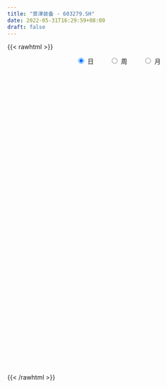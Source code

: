 ```yaml
---
title: "景津装备 - 603279.SH"
date: 2022-05-31T16:29:59+08:00
draft: false
---
```

{{< rawhtml >}}
    <div style="text-align: center">
        <label style="padding: 1rem;"><input style="margin-right: .5rem" type="radio" name="period" value="D" checked onclick="period_change(this)">日</label>
        <label style="padding: 1rem;"><input style="margin-right: .5rem" type="radio" name="period" value="W" onclick="period_change(this)">周</label>
        <label style="padding: 1rem;"><input style="margin-right: .5rem" type="radio" name="period" value="M" onclick="period_change(this)">月</label>
    </div>
    <div id="chart" style="height: 700px;"></div> 
    <script type="text/javascript">
        const D_v = [40888.32,31041.0,28031.65,31909.35,32062.47,33295.14,29744.01,50565.03,36973.37,34357.46,23383.11,22684.56,23560.28,30168.23,20263.8,41167.28,29689.0,23443.76,39389.18,45603.72,48008.27,39181.3,27007.0,32562.0,29214.32,12941.75,19432.94,23100.0,14216.32,16107.0,14896.0,22178.46,21650.33,115815.27,63191.75,37526.84,36113.0,45589.0,121988.17,208864.23,303148.33,143737.73,127161.39,135252.79,84210.85,79370.01,49415.28,86826.08,51170.01,81753.89,40361.87,52613.42,58929.24,34829.22,36546.4,27022.0,156053.42,127927.18,98581.35,42556.97,43664.24,54446.09,60102.07,55140.28,62195.02,79199.13,81645.45,78030.5,33862.95,44734.23,34046.35,35684.55,40445.09,39482.49,30790.48,49961.98,34188.07,37856.55,24021.94,27654.17,26986.44,25685.06,36185.01,33632.01,27859.42,50885.86,37797.39,43572.92,30775.66,32275.82,27194.01,28167.0,31186.78,20360.05,19893.97,26553.48,32105.05,31808.0,47171.0,27403.01,37985.5,38695.58,62662.56,45618.38,41143.2,70653.07,45859.39,53461.98,51368.34,44862.16,42291.0,36794.48,29877.1,20513.42,19643.16,33934.0,21654.39,19803.54,30761.62,17639.63,20651.26,13431.7,22680.76,34750.73,22204.67,11729.12,21108.29,24286.06,17645.25,21917.6,28332.19,21657.85,31831.48,38516.39,52431.8,35120.96,20826.64,30882.38,21816.71,16282.58,58234.16,31535.56,78535.69,67376.06,26894.74,26615.77,31072.71,19923.99,26182.25,28581.63,16831.38,28556.43,18650.94,18869.92,28897.75,36935.36,21717.94,22232.27,32684.78,22539.66,16486.14,20792.72,29939.81,27076.51,25006.92,25343.7,26595.51,22326.23,17241.21,18163.01,19479.9,9850.0,19047.58,42474.63,45125.83,39231.9,27044.44,27388.29,25993.12,21878.17,15190.26,20889.5,19129.51,10626.92,9380.34,22913.24,20082.68,18001.93,13335.88,14738.32,9409.0,12483.79,12849.28,18209.94,16806.34,10244.03,35148.81,24429.62,12361.58,13617.64,16961.31,22137.03,26652.69,13641.06,5777.61,5713.69,7191.17,7552.82,9138.88,15380.85,8926.12,15005.9,8067.93,8924.0,5272.08,6589.78,16454.76,21370.11,18315.85,11532.71,25506.52,13405.66,11199.98,7681.0,8910.25,11882.59,6857.59,11354.47,13366.25,6177.21,10594.34,17687.19,13643.4,6495.21,10844.42,8967.08,7317.06,4777.35,5523.0,6216.59,11140.11,7134.74,7976.83,6850.09,10397.87,18260.18,11648.37,13579.17,12356.43,12874.12]
const D_histogram = [0.0,-0.0247038177,-0.0326588222,-0.0419796443,-0.0682477969,-0.1042246689,-0.1447822931,-0.1301633915,-0.1419616447,-0.1823433649,-0.2022873198,-0.1992674371,-0.180939371,-0.1473872724,-0.1347466314,-0.1028363356,-0.0961074539,-0.0960291606,-0.1394396044,-0.0767776218,0.0278031513,0.1097161327,0.1537320033,0.1866531673,0.1989820025,0.1845406141,0.1587620172,0.1115507444,0.0786535971,0.0390427527,-0.0110849238,-0.0281370614,-0.0228618842,0.0931860438,0.1447330444,0.160478178,0.1704611928,0.1950660805,0.2941097981,0.500956508,0.6555351656,0.696918248,0.7337941796,0.8210372747,0.8797979572,0.8141507603,0.723166966,0.510933932,0.3149900943,0.2875049396,0.2094005061,0.1376475252,0.096297554,0.0548919233,-0.0176883369,-0.0529944977,-0.0246757842,0.181854179,0.3139819776,0.3790704222,0.3665932212,0.2931925555,0.0641703969,0.0098432324,0.0716660506,0.1716145769,0.3715155568,0.5506249394,0.602035564,0.4659552751,0.4366872713,0.3191910174,0.1390633197,-0.082682095,-0.2446714882,-0.3442031412,-0.3660383619,-0.3901647112,-0.3886841992,-0.3920435293,-0.4043866736,-0.4195156183,-0.4569775857,-0.5309591621,-0.6304002417,-0.7965850667,-0.9034552342,-0.9214524672,-0.9936595105,-0.9948768702,-0.9262935708,-0.9264873452,-0.8853426605,-0.8158741214,-0.7617055077,-0.7546061867,-0.7277979964,-0.5894658207,-0.4030950768,-0.2663034229,-0.0414300697,0.0476297457,0.0755049949,0.0825428848,0.1359518558,0.1151219415,0.1398493438,0.146205652,0.1735660591,0.2990535813,0.3505119071,0.4235495323,0.4766005874,0.4622030235,0.4479890965,0.4974319932,0.4783871586,0.4150472081,0.3665234737,0.3768578176,0.3097253211,0.2810906959,0.2908479117,0.2705253382,0.2688123413,0.2527135215,0.2974271417,0.3121409455,0.3084832213,0.2685485152,0.1645996319,0.1085648817,0.0093087549,-0.1067503266,-0.0834241167,-0.1205471913,-0.1333492979,-0.1720521136,-0.1581976143,-0.1506956946,0.0506095121,0.1463768833,0.3155073742,0.3825509119,0.3697347017,0.3698725825,0.4219519589,0.4199324947,0.2631764698,0.2333940242,0.1438265907,0.1806987075,0.1553534315,0.1794162579,0.0483437382,-0.1285313935,-0.0967206193,-0.0791464335,-0.1733446046,-0.2359017401,-0.2429010393,-0.3896558032,-0.5184225042,-0.6209629398,-0.5369014018,-0.6032694279,-0.7035483282,-0.7639765787,-0.7287860142,-0.7525479806,-0.6979803121,-0.6747207383,-0.5839739291,-0.5264674912,-0.4431087063,-0.2065071816,-0.1340391598,-0.1066752717,-0.1693998872,-0.1253718472,-0.0413444746,0.0225997786,0.0724672786,0.1196669111,0.1184131601,0.2767622412,0.3181699839,0.3446502825,0.3302445541,0.3259526258,0.2668551289,0.1733436283,0.12148129,-0.0256405992,-0.1245047845,-0.1614903382,0.0238575139,0.0586294764,0.0123831956,-0.1333017989,-0.029600103,0.0961319085,0.2614089196,0.416685007,0.4895946238,0.5123223709,0.4310385519,0.2718864903,0.0729278059,-0.1145521307,-0.1513693975,-0.1661458649,-0.1991394846,-0.2113735012,-0.2343615994,-0.2151258447,-0.328210858,-0.4856469711,-0.6468434828,-0.782603519,-0.8245969111,-0.6850375462,-0.5657125283,-0.4551013754,-0.3910891241,-0.31662876,-0.4174908543,-0.3814101727,-0.2981709318,-0.2522370534,0.0141795217,0.287367563,0.4413338624,0.5580841212,0.6192269699,0.6511104446,0.6672429036,0.6902817584,0.665090604,0.627343446,0.6639619637,0.6627101062,0.6350006521,0.5517845945,0.3775323403,0.3804090103,0.3899042141,0.2470844387,0.2065350933,0.1551606039]
const D_fast = [0.0,-0.0308797721,-0.0469994821,-0.0668152153,-0.1101453172,-0.1721783564,-0.2489315539,-0.2668535001,-0.3141421645,-0.4001097259,-0.4706255108,-0.5174224874,-0.5443292641,-0.5476239835,-0.5686700004,-0.5624687885,-0.5797667702,-0.6036957671,-0.681966112,-0.6384985348,-0.5269669739,-0.4176249593,-0.3351760879,-0.2555916321,-0.1935172962,-0.1618235312,-0.1479116237,-0.1672352105,-0.1804689584,-0.2103191147,-0.2632180221,-0.2873044251,-0.2877447189,-0.1484002799,-0.0606700183,-0.0048053402,0.0477929728,0.1211643807,0.2937355478,0.6258213847,0.9442838337,1.159896478,1.3802209546,1.6727233684,1.9514335402,2.0893240334,2.1791319806,2.0946324295,1.9774361154,2.0218271956,1.9960728886,1.958731789,1.9414562063,1.9137735565,1.836771212,1.7882164268,1.8103661943,2.0623597022,2.2729829952,2.4328390454,2.5120101497,2.5119076229,2.2989280635,2.2470617071,2.326801038,2.4696532085,2.7624330776,3.079198695,3.2811182107,3.2615267405,3.3414305545,3.303732055,3.1583701872,2.9159542487,2.6927969835,2.5072145452,2.3938697341,2.272202207,2.1765116691,2.0751414567,1.961701644,1.8416937948,1.6899874309,1.483266064,1.226224924,0.8608938322,0.5281598563,0.2797995064,-0.0408224145,-0.2907589917,-0.4537490851,-0.6855646957,-0.8657556762,-1.0002556674,-1.1365134307,-1.3180656563,-1.4732069652,-1.4822412446,-1.3966442698,-1.3264284717,-1.1119126359,-1.0109453841,-0.9641938861,-0.9365202751,-0.8491233402,-0.8411727691,-0.7814830308,-0.7385753096,-0.6678233878,-0.4675724702,-0.3284861676,-0.1495611594,0.0226400425,0.1237932345,0.2215765816,0.3953774766,0.4959294317,0.5363512832,0.5794584173,0.6840072156,0.6943060494,0.7359440981,0.8184132918,0.8657220528,0.9312121413,0.9782917019,1.0973621075,1.1901111477,1.2635742288,1.2907766515,1.2279776762,1.1990841464,1.1021552084,0.9594085451,0.9618787259,0.8946188535,0.8484794223,0.7667635783,0.741068674,0.7108966701,0.9248542548,1.0572158468,1.3052231812,1.4679044469,1.5475219121,1.6401279385,1.7976953047,1.9006589641,1.8096970567,1.8382631172,1.7846523313,1.866699125,1.8801922069,1.9491090977,1.8301225125,1.6211145326,1.6287451518,1.6265327293,1.4889984071,1.3674658366,1.2997412775,1.0555725628,0.7972002358,0.5394190652,0.4892552527,0.2720698697,-0.0040961126,-0.2555185078,-0.4025244469,-0.6144234084,-0.734350818,-0.8797714287,-0.9350181017,-1.0091285367,-1.0365469284,-0.851572199,-0.8126139672,-0.8119188971,-0.9169934843,-0.9043084061,-0.8306171522,-0.7610229544,-0.6930386346,-0.6159222744,-0.5875727354,-0.3600330939,-0.2390828552,-0.1264399861,-0.058284576,0.0189116522,0.0265279375,-0.023647656,-0.0451396718,-0.1986717108,-0.3286620922,-0.4060202304,-0.2147079999,-0.1652786683,-0.2084291502,-0.3874395944,-0.2911379242,-0.1413729357,0.0892563054,0.3487036446,0.5440119172,0.6948202571,0.7212960761,0.6301156371,0.4493889041,0.2332709349,0.1586113187,0.1022983851,0.0195198942,-0.0455574977,-0.1271359957,-0.1616817022,-0.35681943,-0.6356672859,-0.9585746683,-1.2899855843,-1.5381282041,-1.5698282258,-1.59193134,-1.5950955309,-1.6288555606,-1.6335523865,-1.8387871944,-1.898059056,-1.889362548,-1.906487933,-1.6365264775,-1.2914965454,-1.0271967804,-0.7709254913,-0.5549759002,-0.3603148143,-0.1773716294,0.0182376651,0.1593191617,0.2784078652,0.4810168737,0.6454425428,0.7764832517,0.8312133427,0.7513441737,0.8493230962,0.9562943535,0.8752456878,0.8863301157,0.8737457773]
const D_slow = [0.0,-0.0061759544,-0.01434066,-0.024835571,-0.0418975203,-0.0679536875,-0.1041492608,-0.1366901086,-0.1721805198,-0.217766361,-0.268338191,-0.3181550503,-0.363389893,-0.4002367111,-0.433923369,-0.4596324529,-0.4836593164,-0.5076666065,-0.5425265076,-0.561720913,-0.5547701252,-0.527341092,-0.4889080912,-0.4422447994,-0.3924992987,-0.3463641452,-0.3066736409,-0.2787859548,-0.2591225556,-0.2493618674,-0.2521330983,-0.2591673637,-0.2648828347,-0.2415863238,-0.2054030627,-0.1652835182,-0.12266822,-0.0739016998,-0.0003742503,0.1248648767,0.2887486681,0.4629782301,0.646426775,0.8516860937,1.071635583,1.2751732731,1.4559650146,1.5836984976,1.6624460211,1.734322256,1.7866723825,1.8210842638,1.8451586523,1.8588816332,1.8544595489,1.8412109245,1.8350419785,1.8805055232,1.9590010176,2.0537686232,2.1454169285,2.2187150674,2.2347576666,2.2372184747,2.2551349874,2.2980386316,2.3909175208,2.5285737556,2.6790826466,2.7955714654,2.9047432832,2.9845410376,3.0193068675,2.9986363437,2.9374684717,2.8514176864,2.7599080959,2.6623669181,2.5651958683,2.467184986,2.3660883176,2.261209413,2.1469650166,2.0142252261,1.8566251657,1.657478899,1.4316150905,1.2012519736,0.952837096,0.7041178785,0.4725444857,0.2409226495,0.0195869843,-0.184381546,-0.3748079229,-0.5634594696,-0.7454089687,-0.8927754239,-0.9935491931,-1.0601250488,-1.0704825662,-1.0585751298,-1.0396988811,-1.0190631599,-0.9850751959,-0.9562947106,-0.9213323746,-0.8847809616,-0.8413894469,-0.7666260515,-0.6789980748,-0.5731106917,-0.4539605448,-0.338409789,-0.2264125148,-0.1020545166,0.0175422731,0.1213040751,0.2129349436,0.307149398,0.3845807282,0.4548534022,0.5275653801,0.5951967147,0.6623998,0.7255781804,0.7999349658,0.8779702022,0.9550910075,1.0222281363,1.0633780443,1.0905192647,1.0928464534,1.0661588718,1.0453028426,1.0151660448,0.9818287203,0.9388156919,0.8992662883,0.8615923647,0.8742447427,0.9108389635,0.9897158071,1.085353535,1.1777872104,1.2702553561,1.3757433458,1.4807264694,1.5465205869,1.604869093,1.6408257406,1.6860004175,1.7248387754,1.7696928398,1.7817787744,1.749645926,1.7254657712,1.7056791628,1.6623430117,1.6033675767,1.5426423168,1.445228366,1.31562274,1.160382005,1.0261566546,0.8753392976,0.6994522156,0.5084580709,0.3262615673,0.1381245722,-0.0363705058,-0.2050506904,-0.3510441727,-0.4826610455,-0.5934382221,-0.6450650175,-0.6785748074,-0.7052436253,-0.7475935971,-0.7789365589,-0.7892726776,-0.7836227329,-0.7655059133,-0.7355891855,-0.7059858955,-0.6367953352,-0.5572528392,-0.4710902686,-0.38852913,-0.3070409736,-0.2403271914,-0.1969912843,-0.1666209618,-0.1730311116,-0.2041573077,-0.2445298923,-0.2385655138,-0.2239081447,-0.2208123458,-0.2541377955,-0.2615378213,-0.2375048441,-0.1721526142,-0.0679813625,0.0544172935,0.1824978862,0.2902575242,0.3582291468,0.3764610982,0.3478230656,0.3099807162,0.26844425,0.2186593788,0.1658160035,0.1072256037,0.0534441425,-0.028608572,-0.1500203148,-0.3117311855,-0.5073820652,-0.713531293,-0.8847906796,-1.0262188116,-1.1399941555,-1.2377664365,-1.3169236265,-1.4212963401,-1.5166488833,-1.5911916162,-1.6542508796,-1.6507059992,-1.5788641084,-1.4685306428,-1.3290096125,-1.17420287,-1.0114252589,-0.844614533,-0.6720440934,-0.5057714424,-0.3489355809,-0.1829450899,-0.0172675634,0.1414825996,0.2794287483,0.3738118333,0.4689140859,0.5663901394,0.6281612491,0.6797950224,0.7185851734]
const D_data = [['2021-05-20', 24.1772, 24.1481, 23.9158, 24.6804],['2021-05-21', 24.0029, 23.761, 23.5384, 24.5837],['2021-05-24', 24.303, 23.8578, 23.5964, 24.303],['2021-05-25', 24.0513, 23.761, 23.4609, 24.2159],['2021-05-26', 23.7513, 23.4029, 23.3061, 23.761],['2021-05-27', 23.3642, 23.0351, 22.6286, 23.3932],['2021-05-28', 22.8415, 22.6576, 22.4544, 23.2964],['2021-05-31', 22.6576, 23.1512, 22.2608, 23.7126],['2021-06-01', 23.4222, 22.6963, 22.5511, 23.6061],['2021-06-02', 22.6963, 22.0382, 21.9608, 22.7641],['2021-06-03', 22.0672, 21.9414, 21.9317, 22.3769],['2021-06-04', 21.9414, 21.9801, 21.7865, 22.0963],['2021-06-07', 22.1446, 22.0285, 21.593, 22.164],['2021-06-08', 22.1156, 22.1737, 21.8446, 22.6866],['2021-06-09', 22.1834, 21.864, 21.8446, 22.3189],['2021-06-10', 22.1446, 22.0672, 22.0575, 22.8125],['2021-06-11', 21.9511, 21.7091, 21.6026, 22.3673],['2021-06-15', 21.593, 21.4962, 20.4315, 21.7188],['2021-06-16', 21.3897, 20.6638, 20.5961, 21.3897],['2021-06-17', 20.93, 21.88, 20.51, 21.94],['2021-06-18', 21.89, 22.76, 21.88, 23.02],['2021-06-21', 22.76, 22.96, 22.6, 23.08],['2021-06-22', 22.95, 22.86, 22.6, 23.1],['2021-06-23', 22.86, 23.0, 22.75, 23.16],['2021-06-24', 22.87, 22.96, 22.86, 23.5],['2021-06-25', 22.96, 22.72, 22.61, 23.18],['2021-06-28', 22.74, 22.56, 22.45, 22.95],['2021-06-29', 22.54, 22.16, 21.92, 22.66],['2021-06-30', 21.98, 22.16, 21.97, 22.43],['2021-07-01', 22.17, 21.89, 21.89, 22.32],['2021-07-02', 22.11, 21.49, 21.4, 22.12],['2021-07-05', 21.51, 21.67, 21.49, 22.4],['2021-07-06', 22.19, 21.86, 21.61, 22.19],['2021-07-07', 21.95, 23.57, 21.8, 23.75],['2021-07-08', 23.52, 23.28, 23.08, 24.16],['2021-07-09', 23.28, 23.11, 22.74, 23.4],['2021-07-12', 23.36, 23.22, 23.11, 23.79],['2021-07-13', 23.22, 23.63, 23.01, 23.85],['2021-07-14', 23.78, 25.09, 23.61, 25.7],['2021-07-15', 25.61, 27.6, 25.61, 27.6],['2021-07-16', 28.7, 28.42, 28.28, 30.36],['2021-07-19', 27.62, 28.13, 27.62, 29.15],['2021-07-20', 27.91, 28.94, 27.22, 29.44],['2021-07-21', 28.84, 30.64, 28.84, 31.5],['2021-07-22', 30.61, 31.5, 30.26, 31.66],['2021-07-23', 31.5, 30.77, 30.0, 31.53],['2021-07-26', 30.51, 30.84, 30.0, 31.48],['2021-07-27', 30.0, 29.21, 28.77, 30.62],['2021-07-28', 29.04, 28.87, 28.28, 29.56],['2021-07-29', 29.74, 30.86, 29.74, 31.37],['2021-07-30', 31.1, 30.39, 30.0, 31.35],['2021-08-02', 30.48, 30.46, 30.1, 31.1],['2021-08-03', 30.69, 30.89, 30.06, 31.4],['2021-08-04', 30.7, 30.99, 30.35, 31.2],['2021-08-05', 31.28, 30.57, 30.0, 31.28],['2021-08-06', 30.6, 30.98, 30.38, 31.13],['2021-08-09', 31.06, 31.99, 30.41, 33.0],['2021-08-10', 31.5, 35.19, 31.28, 35.19],['2021-08-11', 35.32, 35.65, 34.0, 36.27],['2021-08-12', 35.66, 35.91, 34.67, 36.09],['2021-08-13', 35.53, 35.68, 34.9, 35.9],['2021-08-16', 35.68, 35.26, 34.9, 36.82],['2021-08-17', 35.32, 32.95, 32.8, 35.35],['2021-08-18', 33.28, 34.72, 32.95, 35.08],['2021-08-19', 34.8, 36.55, 34.11, 37.2],['2021-08-20', 36.56, 37.89, 36.56, 39.0],['2021-08-23', 38.36, 40.51, 37.22, 40.97],['2021-08-24', 41.0, 42.0, 39.7, 42.5],['2021-08-25', 41.58, 41.86, 40.39, 42.37],['2021-08-26', 40.86, 40.1, 39.76, 41.5],['2021-08-27', 41.6, 41.76, 40.1, 42.11],['2021-08-30', 41.76, 40.98, 40.28, 43.0],['2021-08-31', 40.95, 40.0, 39.25, 41.49],['2021-09-01', 39.9, 38.84, 38.33, 40.86],['2021-09-02', 38.21, 38.84, 38.08, 39.55],['2021-09-03', 38.99, 39.09, 38.52, 41.19],['2021-09-06', 38.76, 39.85, 38.76, 41.2],['2021-09-07', 39.83, 39.78, 39.06, 41.5],['2021-09-08', 39.83, 40.1, 38.8, 40.6],['2021-09-09', 40.1, 40.08, 39.17, 40.8],['2021-09-10', 40.15, 39.95, 39.54, 40.34],['2021-09-13', 40.15, 39.84, 39.1, 40.75],['2021-09-14', 39.99, 39.38, 38.71, 40.0],['2021-09-15', 39.14, 38.52, 37.23, 39.55],['2021-09-16', 38.69, 37.54, 37.47, 39.86],['2021-09-17', 38.27, 35.66, 34.88, 38.28],['2021-09-22', 35.15, 35.2, 34.44, 36.76],['2021-09-23', 35.07, 35.43, 34.51, 35.76],['2021-09-24', 35.43, 33.89, 33.5, 35.57],['2021-09-27', 34.29, 33.9, 32.94, 35.21],['2021-09-28', 33.9, 34.27, 33.11, 34.85],['2021-09-29', 33.8, 32.9, 32.59, 34.01],['2021-09-30', 32.63, 32.82, 32.2, 33.71],['2021-10-08', 33.21, 32.78, 32.2, 34.17],['2021-10-11', 32.78, 32.25, 32.08, 33.4],['2021-10-12', 31.95, 31.15, 30.6, 33.12],['2021-10-13', 31.33, 30.8, 30.0, 32.2],['2021-10-14', 30.66, 32.0, 30.31, 32.87],['2021-10-15', 32.41, 32.95, 31.43, 33.5],['2021-10-18', 32.6, 32.79, 31.9, 33.16],['2021-10-19', 32.95, 34.6, 32.95, 35.25],['2021-10-20', 34.53, 33.6, 32.66, 34.59],['2021-10-21', 33.79, 33.05, 32.92, 36.22],['2021-10-22', 33.16, 32.8, 32.19, 33.9],['2021-10-25', 33.09, 33.49, 32.33, 33.61],['2021-10-26', 32.75, 32.61, 32.11, 33.87],['2021-10-27', 32.61, 33.16, 32.16, 33.38],['2021-10-28', 32.55, 33.0, 32.12, 33.3],['2021-10-29', 32.77, 33.36, 32.51, 34.3],['2021-11-01', 33.35, 35.08, 32.5, 35.5],['2021-11-02', 34.51, 34.79, 34.2, 35.98],['2021-11-03', 34.73, 35.62, 34.56, 35.8],['2021-11-04', 35.24, 36.0, 35.24, 36.23],['2021-11-05', 35.85, 35.58, 35.29, 36.1],['2021-11-08', 35.64, 35.83, 34.88, 36.09],['2021-11-09', 36.2, 37.08, 35.71, 37.29],['2021-11-10', 37.33, 36.69, 36.0, 37.89],['2021-11-11', 36.8, 36.28, 35.8, 36.84],['2021-11-12', 37.3, 36.5, 35.26, 37.3],['2021-11-15', 36.46, 37.47, 35.99, 37.85],['2021-11-16', 37.48, 36.67, 36.2, 38.27],['2021-11-17', 36.6, 37.19, 36.6, 37.68],['2021-11-18', 36.98, 37.92, 36.23, 38.0],['2021-11-19', 37.9, 37.82, 36.63, 38.58],['2021-11-22', 37.5, 38.3, 37.0, 38.4],['2021-11-23', 38.69, 38.38, 37.91, 39.22],['2021-11-24', 38.34, 39.55, 38.23, 39.99],['2021-11-25', 39.28, 39.7, 38.75, 40.0],['2021-11-26', 39.52, 39.88, 39.18, 39.99],['2021-11-29', 39.4, 39.68, 38.88, 40.08],['2021-11-30', 39.98, 38.81, 38.66, 39.98],['2021-12-01', 38.75, 39.24, 38.2, 39.39],['2021-12-02', 39.53, 38.48, 38.15, 39.59],['2021-12-03', 38.48, 37.8, 37.46, 38.96],['2021-12-06', 37.81, 39.37, 37.81, 39.99],['2021-12-07', 39.9, 38.64, 37.69, 39.9],['2021-12-08', 38.88, 38.85, 38.22, 39.45],['2021-12-09', 39.12, 38.4, 37.9, 39.12],['2021-12-10', 38.6, 38.99, 37.83, 39.49],['2021-12-13', 38.98, 38.97, 38.52, 39.48],['2021-12-14', 39.4, 42.05, 38.65, 42.18],['2021-12-15', 42.52, 41.74, 41.6, 42.9],['2021-12-16', 41.83, 43.7, 41.08, 43.8],['2021-12-17', 43.18, 43.49, 41.0, 43.98],['2021-12-20', 43.25, 43.1, 41.25, 44.5],['2021-12-21', 42.86, 43.7, 42.22, 43.95],['2021-12-22', 43.7, 45.0, 43.7, 45.5],['2021-12-23', 44.79, 45.0, 44.15, 45.3],['2021-12-24', 45.08, 43.12, 42.5, 45.16],['2021-12-27', 43.2, 44.63, 42.1, 44.98],['2021-12-28', 44.72, 43.94, 43.41, 44.99],['2021-12-29', 43.69, 45.75, 43.36, 46.15],['2021-12-30', 45.75, 45.38, 45.01, 46.81],['2021-12-31', 45.98, 46.38, 44.63, 46.4],['2022-01-04', 46.47, 44.49, 43.77, 46.55],['2022-01-05', 45.49, 43.3, 42.52, 45.49],['2022-01-06', 42.62, 45.68, 42.62, 46.19],['2022-01-07', 45.47, 45.81, 44.46, 46.07],['2022-01-10', 45.52, 44.34, 42.4, 45.77],['2022-01-11', 44.44, 44.38, 43.89, 45.25],['2022-01-12', 44.46, 44.92, 43.76, 45.32],['2022-01-13', 45.02, 42.71, 42.56, 45.1],['2022-01-14', 42.49, 42.02, 41.55, 43.58],['2022-01-17', 42.46, 41.44, 40.57, 42.46],['2022-01-18', 41.86, 43.42, 41.03, 43.9],['2022-01-19', 43.5, 41.26, 40.74, 44.0],['2022-01-20', 41.51, 39.97, 39.8, 41.79],['2022-01-21', 39.8, 39.53, 39.0, 40.5],['2022-01-24', 39.78, 40.12, 38.89, 40.27],['2022-01-25', 39.6, 38.85, 38.75, 40.98],['2022-01-26', 38.79, 39.34, 38.26, 39.65],['2022-01-27', 39.34, 38.59, 38.42, 39.8],['2022-01-28', 39.09, 39.2, 37.89, 39.79],['2022-02-07', 40.26, 38.68, 38.6, 41.94],['2022-02-08', 38.94, 38.92, 38.1, 39.7],['2022-02-09', 38.84, 41.36, 38.69, 41.97],['2022-02-10', 41.49, 39.91, 39.9, 42.79],['2022-02-11', 39.66, 39.42, 38.62, 40.45],['2022-02-14', 39.42, 37.98, 37.7, 39.78],['2022-02-15', 37.71, 39.04, 37.2, 39.44],['2022-02-16', 39.12, 39.71, 38.91, 40.0],['2022-02-17', 39.36, 39.74, 39.13, 40.5],['2022-02-18', 40.15, 39.8, 38.75, 40.43],['2022-02-21', 39.25, 40.0, 39.25, 40.24],['2022-02-22', 39.4, 39.51, 39.23, 40.14],['2022-02-23', 39.22, 42.0, 39.19, 42.33],['2022-02-24', 42.0, 41.23, 40.8, 42.21],['2022-02-25', 41.72, 41.42, 40.75, 42.07],['2022-02-28', 41.15, 41.15, 40.65, 42.15],['2022-03-01', 41.49, 41.44, 40.61, 41.95],['2022-03-02', 41.0, 40.78, 40.3, 41.8],['2022-03-03', 40.78, 40.08, 39.6, 40.89],['2022-03-04', 39.78, 40.3, 39.68, 41.13],['2022-03-07', 39.91, 38.58, 38.38, 39.91],['2022-03-08', 38.5, 38.43, 37.65, 39.49],['2022-03-09', 38.68, 38.69, 37.51, 39.2],['2022-03-10', 40.0, 41.79, 40.0, 42.54],['2022-03-11', 41.61, 40.5, 38.01, 41.61],['2022-03-14', 39.91, 39.45, 39.14, 40.55],['2022-03-15', 39.19, 37.6, 37.6, 39.6],['2022-03-16', 38.16, 40.51, 36.3, 40.68],['2022-03-17', 40.46, 41.4, 40.17, 42.12],['2022-03-18', 41.05, 42.8, 39.58, 42.88],['2022-03-21', 42.83, 43.8, 41.58, 43.99],['2022-03-22', 44.22, 43.75, 43.04, 44.22],['2022-03-23', 43.88, 43.8, 43.1, 44.1],['2022-03-24', 43.19, 42.75, 42.39, 43.62],['2022-03-25', 43.43, 41.45, 41.0, 43.43],['2022-03-28', 41.42, 40.17, 39.88, 41.42],['2022-03-29', 40.38, 39.3, 38.5, 40.48],['2022-03-30', 39.49, 40.52, 39.15, 40.6],['2022-03-31', 40.48, 40.57, 39.01, 40.96],['2022-04-01', 40.42, 40.1, 39.75, 41.14],['2022-04-06', 40.0, 40.1, 38.8, 40.3],['2022-04-07', 39.77, 39.71, 39.41, 40.17],['2022-04-08', 39.8, 40.06, 39.68, 40.85],['2022-04-11', 40.66, 37.93, 37.42, 40.66],['2022-04-12', 37.76, 36.3, 35.51, 38.16],['2022-04-13', 36.24, 34.9, 34.15, 36.24],['2022-04-14', 34.99, 33.78, 33.5, 35.49],['2022-04-15', 33.6, 33.74, 32.4, 34.0],['2022-04-18', 33.53, 35.56, 32.63, 35.95],['2022-04-19', 35.38, 35.37, 35.0, 36.2],['2022-04-20', 35.91, 35.32, 35.0, 35.91],['2022-04-21', 35.23, 34.7, 34.5, 35.97],['2022-04-22', 34.47, 34.74, 34.05, 35.44],['2022-04-25', 34.05, 31.98, 31.93, 34.55],['2022-04-26', 32.14, 32.99, 31.15, 33.2],['2022-04-27', 32.45, 33.41, 31.56, 34.24],['2022-04-28', 33.3, 32.84, 32.64, 33.9],['2022-04-29', 34.0, 36.12, 34.0, 36.12],['2022-05-05', 37.6, 37.56, 36.2, 38.0],['2022-05-06', 36.55, 37.3, 36.42, 38.8],['2022-05-09', 36.8, 37.77, 36.76, 38.0],['2022-05-10', 37.5, 37.85, 37.27, 38.2],['2022-05-11', 38.06, 38.09, 37.57, 39.42],['2022-05-12', 38.09, 38.42, 38.02, 38.79],['2022-05-13', 38.14, 39.05, 38.14, 39.48],['2022-05-16', 39.1, 38.9, 38.4, 39.47],['2022-05-17', 38.74, 39.03, 38.33, 39.3],['2022-05-18', 39.55, 40.44, 39.01, 41.0],['2022-05-19', 39.8, 40.58, 39.8, 41.08],['2022-05-20', 40.77, 40.7, 40.08, 41.1],['2022-05-23', 40.71, 40.21, 39.66, 40.73],['2022-05-24', 40.16, 38.79, 38.62, 40.4],['2022-05-25', 39.0, 40.91, 38.01, 41.16],['2022-05-26', 40.8, 41.41, 40.03, 41.47],['2022-05-27', 41.21, 39.48, 39.0, 41.4],['2022-05-30', 39.6, 40.54, 39.0, 41.0],['2022-05-31', 40.15, 40.4, 40.0, 40.68]]
const W_v = [8199.28,759541.6399999999,496361.99,371969.04,254732.81,266356.53,257197.23,472011.08,272713.57,38692.26,154387.41,184250.23,116145.92,137470.19,91332.27,122720.73,94302.07,83770.61,71490.18,100290.4,132509.48,69731.65,195561.34,284274.46,157753.15,158523.53,179462.89,130635.0,152447.24,273105.58,307712.76,141161.54,184130.64,230096.03,77250.3,65673.0,48651.73,60699.75,54346.77,80224.34,850738.6800000001,337187.04,150747.74,135386.48,81390.96,88445.51,40394.08,79219.8,202058.84,236751.74,148183.81,184823.58,148708.74,82305.83,208128.67,202986.41,154690.91,287166.71,94685.45,89463.87,132126.14,40697.25,251001.16,316662.43,255690.38,195460.25,173574.2,174818.77,129899.54,106640.91,153643.38,168496.0,151986.93,98153.39,228888.13,159502.88,159803.01,115126.47,88340.83,54190.05,82129.16,197308.2,205981.39,134263.23,107030.13,180215.42,80806.38,369097.04,317103.28,372444.27,350261.26,134245.05,223270.22,271716.4300000001,155042.62,167963.53,144848.59,156444.93,140906.37,87752.26,260362.65,715702.73,569732.77,309527.13,209940.28,468783.1599999999,311082.59,272319.48,196364.59,150707.17,174247.36,112145.97,118823.61,20360.05,157531.5,212365.03,262485.98,174338.16,125796.71,109154.08,96973.39,142255.51,161078.49,251964.05,130689.46,111490.3,109783.32,122443.11,126348.87,83781.7,181265.09,103080.56,81005.11,62816.27,104838.74,91730.25,39876.35,56519.68,20785.86,93179.95,53079.48,48349.86,31330.59,38401.12,37991.27,60735.68,25230.55]
const W_histogram = [0.0,0.0468868376,-0.1601116895,-0.3192957379,-0.4441287652,-0.3945366776,-0.3287375809,-0.1206973767,-0.1957120392,-0.2284535145,-0.2501266503,-0.2235189835,-0.3104931665,-0.3883033823,-0.4283790583,-0.4561426703,-0.4178346621,-0.3535801103,-0.3074638494,-0.2233725232,-0.142212217,-0.0836290169,0.1633455477,0.3060526815,0.3932442364,0.4515896736,0.4174847013,0.3190648961,0.3379410718,0.3889264249,0.3934070128,0.1892055016,0.2278891232,0.0786848794,-0.019061701,-0.0829874485,-0.1185753984,-0.1162502028,-0.1218445839,-0.0417404311,0.2009055833,0.1316045845,0.085147779,0.0618237641,0.0147435008,0.0324143126,0.0340780651,0.0545810524,0.1184249853,0.2261944441,0.1539794647,0.089123675,0.0203411312,-0.010897025,0.0077631235,0.0709084851,0.0441989905,0.0501742454,0.0515042606,-0.0083256913,0.0022840688,0.0404261645,0.1048504208,0.2519290037,0.3764398451,0.3793545199,0.3229576554,0.2359198722,0.1139439614,0.0410554965,-0.0523110839,-0.1454646485,-0.2629259603,-0.373415863,-0.5074886237,-0.5480915811,-0.5335283721,-0.5314987919,-0.4725938374,-0.4282335944,-0.3066281039,-0.1311720268,0.0703822694,0.191707914,0.2608966311,0.3320949388,0.3728836314,0.5472817422,0.6418461249,0.7571651464,0.6300390923,0.5964484555,0.5632114961,0.5442416588,0.4289625867,0.2855641219,0.157349173,0.1293741364,0.0957804732,-0.015735124,0.0116713575,0.3601753916,0.7019467962,0.8457599962,0.917933379,1.2016193067,1.4413611983,1.7436443216,1.6479392569,1.5293202904,1.0704109374,0.580651779,0.1405794864,-0.1798689398,-0.394729341,-0.5516678608,-0.617507187,-0.5154511516,-0.3952996477,-0.2436767617,-0.0324960854,-0.0591872432,-0.0247540032,0.2574786645,0.3688532411,0.5981162656,0.6434662583,0.3642063369,-0.0217406604,-0.3164293654,-0.5026501502,-0.5997668753,-0.5554429895,-0.5983848323,-0.6081689045,-0.4612541972,-0.4557084238,-0.5380220262,-0.5862617676,-1.0100545858,-1.1775734591,-1.148748532,-1.0085154676,-0.7671305108,-0.4796326266,-0.3603666823,-0.2154062276]
const W_fast = [0.0,0.058608547,-0.1884179025,-0.4274258853,-0.663291104,-0.7123331858,-0.7287184843,-0.5508526243,-0.6747952966,-0.7646501505,-0.8488549488,-0.8781270279,-1.0427245026,-1.217610564,-1.3647810045,-1.506580284,-1.5727309414,-1.5968714172,-1.6276211186,-1.5993729232,-1.5537656712,-1.5160897254,-1.2282787739,-1.0090584697,-0.8235558556,-0.6523130001,-0.5820467971,-0.6007003782,-0.4973389346,-0.3491219753,-0.2462896342,-0.40318977,-0.3075338676,-0.4370668915,-0.5395788972,-0.6242515068,-0.6894833063,-0.7162206613,-0.7522761884,-0.6826071434,-0.3897347332,-0.4261345859,-0.4513044466,-0.4591725205,-0.5025669086,-0.4767925186,-0.4666092498,-0.4324609994,-0.3390108203,-0.1746927504,-0.2084128637,-0.2509877346,-0.3146849955,-0.348647408,-0.3280464786,-0.2471739957,-0.2628337428,-0.2443149265,-0.2301088462,-0.2920202209,-0.2808394436,-0.2325908067,-0.1419539453,0.0681068885,0.2867276912,0.384480996,0.4088235454,0.3807657303,0.2872758098,0.2246512191,0.1182068677,-0.0113128591,-0.1945056609,-0.3983495294,-0.659294446,-0.8369202987,-0.9557391827,-1.0865843006,-1.1458278054,-1.208525961,-1.1635774965,-1.020914426,-0.8017645625,-0.6325119394,-0.4980990645,-0.3438770221,-0.2098674217,0.1013511247,0.3563770386,0.6609873467,0.6913710657,0.8068925428,0.9144584573,1.0315490348,1.0235106093,0.951503175,0.8626255194,0.8669940168,0.8573454719,0.7418960938,0.7722204147,1.2107682967,1.7280264003,2.0832795994,2.3849363269,2.9690270812,3.5691092724,4.3073034761,4.6235832257,4.8872943318,4.6959877131,4.3513914994,3.9464640785,3.5810484173,3.2675056809,2.9726501958,2.7524340729,2.7256273204,2.7469539124,2.837657608,3.0407142629,2.9992262943,3.0274710335,3.3740733673,3.5776612542,3.9564533451,4.1626699024,3.9744615652,3.5830794028,3.2092833565,2.8974000341,2.6503415902,2.5558047286,2.3632666777,2.2014403794,2.2330415374,2.1246602049,1.9078410959,1.7130359126,1.036729448,0.5748172099,0.3164550039,0.2045592015,0.2541615306,0.4217512582,0.4509255318,0.5420344296]
const W_slow = [0.0,0.0117217094,-0.028306213,-0.1081301474,-0.2191623388,-0.3177965082,-0.3999809034,-0.4301552476,-0.4790832574,-0.536196636,-0.5987282986,-0.6546080444,-0.7322313361,-0.8293071817,-0.9364019462,-1.0504376138,-1.1548962793,-1.2432913069,-1.3201572692,-1.3760004,-1.4115534543,-1.4324607085,-1.3916243216,-1.3151111512,-1.2168000921,-1.1039026737,-0.9995314984,-0.9197652743,-0.8352800064,-0.7380484002,-0.639696647,-0.5923952716,-0.5354229908,-0.5157517709,-0.5205171962,-0.5412640583,-0.5709079079,-0.5999704586,-0.6304316045,-0.6408667123,-0.5906403165,-0.5577391704,-0.5364522256,-0.5209962846,-0.5173104094,-0.5092068312,-0.500687315,-0.4870420518,-0.4574358055,-0.4008871945,-0.3623923283,-0.3401114096,-0.3350261268,-0.337750383,-0.3358096021,-0.3180824809,-0.3070327332,-0.2944891719,-0.2816131067,-0.2836945296,-0.2831235124,-0.2730169712,-0.246804366,-0.1838221151,-0.0897121539,0.0051264761,0.08586589,0.144845858,0.1733318484,0.1835957225,0.1705179516,0.1341517894,0.0684202993,-0.0249336664,-0.1518058223,-0.2888287176,-0.4222108106,-0.5550855086,-0.673233968,-0.7802923666,-0.8569493926,-0.8897423993,-0.8721468319,-0.8242198534,-0.7589956956,-0.6759719609,-0.5827510531,-0.4459306175,-0.2854690863,-0.0961777997,0.0613319734,0.2104440873,0.3512469613,0.487307376,0.5945480226,0.6659390531,0.7052763464,0.7376198805,0.7615649988,0.7576312178,0.7605490571,0.8505929051,1.0260796041,1.2375196032,1.4670029479,1.7674077746,2.1277480741,2.5636591545,2.9756439688,3.3579740414,3.6255767757,3.7707397204,3.8058845921,3.7609173571,3.6622350219,3.5243180567,3.3699412599,3.241078472,3.1422535601,3.0813343697,3.0732103483,3.0584135375,3.0522250367,3.1165947028,3.2088080131,3.3583370795,3.5192036441,3.6102552283,3.6048200632,3.5257127219,3.4000501843,3.2501084655,3.1112477181,2.96165151,2.8096092839,2.6942957346,2.5803686287,2.4458631221,2.2992976802,2.0467840338,1.752390669,1.465203536,1.2130746691,1.0212920414,0.9013838847,0.8112922142,0.7574406573]
const W_data = [['2019-08-02', 17.9339, 26.2534, 17.9339, 26.2534],['2019-08-09', 28.8797, 26.9881, 24.6832, 31.4968],['2019-08-16', 26.6299, 23.3242, 23.2599, 27.1625],['2019-08-23', 23.3425, 22.7273, 22.6997, 24.2792],['2019-08-30', 21.9835, 22.0569, 21.6896, 23.8751],['2019-09-06', 22.0753, 23.6639, 22.0753, 23.7649],['2019-09-12', 23.618, 23.8384, 23.4435, 24.876],['2019-09-20', 23.7649, 26.1249, 23.7557, 26.5197],['2019-09-27', 25.7484, 22.7456, 22.314, 25.8586],['2019-09-30', 22.4013, 22.7401, 22.2507, 23.2484],['2019-10-11', 22.8437, 22.4578, 22.2507, 23.5213],['2019-10-18', 22.6178, 22.7966, 21.9307, 23.4084],['2019-10-25', 22.5895, 20.8953, 20.6035, 22.5895],['2019-11-01', 20.8294, 20.1706, 19.5776, 21.9307],['2019-11-08', 20.1706, 19.8694, 19.3611, 20.2835],['2019-11-15', 19.7941, 19.3423, 18.8717, 19.9635],['2019-11-22', 19.3893, 19.6905, 19.3235, 20.2741],['2019-11-29', 19.5964, 19.8129, 18.9846, 19.9353],['2019-12-06', 19.9635, 19.4364, 19.1164, 20.0482],['2019-12-13', 19.4646, 19.86, 19.4364, 20.2082],['2019-12-20', 19.907, 19.9258, 19.86, 20.5753],['2019-12-27', 19.9541, 19.7282, 19.427, 20.0764],['2020-01-03', 19.747, 22.7495, 19.2952, 22.7495],['2020-01-10', 22.7495, 22.4954, 22.1189, 23.5308],['2020-01-17', 22.486, 22.5236, 21.8083, 23.3331],['2020-01-23', 22.3542, 22.7307, 21.8365, 23.4366],['2020-02-07', 20.4624, 21.8365, 19.3423, 21.9307],['2020-02-14', 21.6954, 20.8294, 20.7541, 22.0907],['2020-02-21', 20.9047, 22.2225, 20.8953, 22.4578],['2020-02-28', 22.166, 22.9943, 20.8294, 24.0579],['2020-03-06', 23.1825, 22.7778, 22.4672, 24.3308],['2020-03-13', 22.213, 19.7658, 18.994, 22.4578],['2020-03-20', 19.907, 22.4483, 18.5234, 22.6931],['2020-03-27', 21.6954, 19.8411, 19.6529, 22.5519],['2020-04-03', 19.5305, 19.7658, 19.1164, 20.2176],['2020-04-10', 20.0482, 19.6341, 19.5964, 20.3588],['2020-04-17', 19.4458, 19.5588, 19.2011, 19.8223],['2020-04-24', 19.6717, 19.7658, 19.1258, 20.1235],['2020-04-30', 19.7658, 19.4741, 18.5517, 19.9823],['2020-05-08', 19.3893, 20.5941, 19.2952, 20.7071],['2020-05-15', 20.5941, 23.4837, 20.18, 27.1451],['2020-05-22', 22.4483, 20.0953, 19.8788, 22.9943],['2020-05-29', 20.0106, 20.0764, 19.4364, 20.6412],['2020-06-05', 20.1517, 20.1605, 20.1047, 21.1024],['2020-06-12', 20.267, 19.6282, 19.183, 20.5186],['2020-06-19', 19.5508, 20.3057, 19.483, 20.9832],['2020-06-24', 20.2573, 20.1121, 19.8992, 20.4509],['2020-07-03', 20.1121, 20.3735, 19.6863, 20.6251],['2020-07-10', 20.6832, 21.1478, 20.4219, 22.3092],['2020-07-17', 21.1671, 22.2414, 20.9542, 23.1899],['2020-07-24', 22.3963, 20.1799, 20.1315, 22.5802],['2020-07-31', 20.1702, 19.9476, 18.6313, 20.3928],['2020-08-07', 20.0154, 19.5314, 19.3862, 20.567],['2020-08-14', 19.5314, 19.6863, 19.183, 19.9186],['2020-08-21', 19.7444, 20.2283, 19.6089, 20.9929],['2020-08-28', 20.0637, 20.9929, 20.0637, 21.0994],['2020-09-04', 20.9929, 19.967, 19.5024, 21.2252],['2020-09-11', 20.1025, 20.3154, 19.5701, 21.5349],['2020-09-18', 20.3831, 20.2767, 19.8895, 20.9639],['2020-09-25', 20.2767, 19.3282, 19.2701, 20.3638],['2020-09-30', 19.5024, 20.0347, 19.3959, 20.7606],['2020-10-09', 20.1315, 20.4896, 20.0154, 20.6154],['2020-10-16', 20.538, 21.1187, 20.4315, 21.8736],['2020-10-23', 21.2929, 22.8415, 20.9348, 23.277],['2020-10-30', 22.9189, 23.5287, 22.1737, 24.3417],['2020-11-06', 23.5964, 22.6479, 22.5511, 23.9836],['2020-11-13', 22.8415, 22.0479, 21.7672, 23.0448],['2020-11-20', 22.1253, 21.5155, 20.7316, 22.1253],['2020-11-27', 21.5446, 20.6735, 20.4025, 21.922],['2020-12-04', 20.6735, 20.8477, 20.4025, 21.3994],['2020-12-11', 21.2639, 20.1605, 19.8605, 21.8059],['2020-12-18', 20.1315, 19.5992, 19.2798, 20.5767],['2020-12-25', 19.5992, 18.5732, 18.4184, 19.7927],['2020-12-31', 18.5732, 17.7893, 17.5183, 18.641],['2021-01-08', 17.7022, 16.4633, 15.4858, 18.0409],['2021-01-15', 16.473, 16.7053, 15.6987, 17.2279],['2021-01-22', 16.773, 16.8408, 16.6569, 17.9635],['2021-01-29', 16.6762, 16.231, 16.0181, 16.9279],['2021-02-05', 16.1923, 16.6182, 15.9794, 17.1215],['2021-02-10', 16.5504, 16.2504, 16.1246, 16.7633],['2021-02-19', 16.3375, 17.257, 16.3375, 17.528],['2021-02-26', 17.2182, 18.4377, 17.2182, 18.8539],['2021-03-05', 18.5732, 19.6379, 18.4958, 20.1025],['2021-03-12', 20.0928, 19.4927, 18.1377, 20.1218],['2021-03-19', 19.4346, 19.425, 19.0765, 19.8218],['2021-03-26', 19.4637, 19.967, 19.4637, 21.0994],['2021-04-02', 19.8895, 20.0831, 19.4056, 20.3057],['2021-04-09', 20.3057, 22.6383, 19.8315, 23.1222],['2021-04-16', 22.6383, 22.7931, 21.1671, 22.9286],['2021-04-23', 23.1609, 24.1578, 22.8028, 24.5837],['2021-04-30', 24.0707, 21.6414, 21.4865, 24.3417],['2021-05-07', 22.2608, 22.8899, 21.8543, 23.8965],['2021-05-14', 22.8221, 23.219, 21.2155, 23.3738],['2021-05-21', 23.2093, 23.761, 23.0641, 25.1644],['2021-05-28', 24.303, 22.6576, 22.4544, 24.303],['2021-06-04', 22.6576, 21.9801, 21.7865, 23.7126],['2021-06-11', 22.1446, 21.7091, 21.593, 22.8125],['2021-06-18', 21.593, 22.76, 20.4315, 23.02],['2021-06-25', 22.76, 22.72, 22.6, 23.5],['2021-07-02', 22.74, 21.49, 21.4, 22.95],['2021-07-09', 21.51, 23.11, 21.49, 24.16],['2021-07-16', 23.36, 28.42, 23.01, 30.36],['2021-07-23', 27.62, 30.77, 27.22, 31.66],['2021-07-30', 30.51, 30.39, 28.28, 31.48],['2021-08-06', 30.48, 30.98, 30.0, 31.4],['2021-08-13', 31.06, 35.68, 30.41, 36.27],['2021-08-20', 35.68, 37.89, 32.8, 39.0],['2021-08-27', 38.36, 41.76, 37.22, 42.5],['2021-09-03', 41.76, 39.09, 38.08, 43.0],['2021-09-10', 38.76, 39.95, 38.76, 41.5],['2021-09-17', 40.15, 35.66, 34.88, 40.75],['2021-09-24', 35.15, 33.89, 33.5, 36.76],['2021-09-30', 34.29, 32.82, 32.2, 35.21],['2021-10-08', 33.21, 32.78, 32.2, 34.17],['2021-10-15', 32.78, 32.95, 30.0, 33.5],['2021-10-22', 32.6, 32.8, 31.9, 36.22],['2021-10-29', 33.09, 33.36, 32.11, 34.3],['2021-11-05', 33.35, 35.58, 32.5, 36.23],['2021-11-12', 35.64, 36.5, 34.88, 37.89],['2021-11-19', 36.46, 37.82, 35.99, 38.58],['2021-11-26', 37.5, 39.88, 37.0, 40.0],['2021-12-03', 39.4, 37.8, 37.46, 40.08],['2021-12-10', 37.81, 38.99, 37.69, 39.99],['2021-12-17', 38.98, 43.49, 38.52, 43.98],['2021-12-24', 43.25, 43.12, 41.25, 45.5],['2021-12-31', 43.2, 46.38, 42.1, 46.81],['2022-01-07', 46.47, 45.81, 42.52, 46.55],['2022-01-14', 45.52, 42.02, 41.55, 45.77],['2022-01-21', 42.46, 39.53, 39.0, 44.0],['2022-01-28', 39.78, 39.2, 37.89, 40.98],['2022-02-11', 40.26, 39.42, 38.1, 42.79],['2022-02-18', 39.42, 39.8, 37.2, 40.5],['2022-02-25', 39.25, 41.42, 39.19, 42.33],['2022-03-04', 41.15, 40.3, 39.6, 42.15],['2022-03-11', 39.91, 40.5, 37.51, 42.54],['2022-03-18', 39.91, 42.8, 36.3, 42.88],['2022-03-25', 42.83, 41.45, 41.0, 44.22],['2022-04-01', 41.42, 40.1, 38.5, 41.42],['2022-04-08', 40.0, 40.06, 38.8, 40.85],['2022-04-15', 40.66, 33.74, 32.4, 40.66],['2022-04-22', 33.53, 34.74, 32.63, 36.2],['2022-04-29', 34.05, 36.12, 31.15, 36.12],['2022-05-06', 37.6, 37.3, 36.2, 38.8],['2022-05-13', 36.8, 39.05, 36.76, 39.48],['2022-05-20', 39.1, 40.7, 38.33, 41.1],['2022-05-27', 40.71, 39.48, 38.01, 41.47],['2022-06-02', 39.6, 40.4, 39.0, 41.0]]
const M_v = [1630.23,1889174.53,1306970.6699999999,568387.4900000001,415991.9400000001,406761.5000000001,763372.6899999999,735650.71,899055.8300000001,270666.69,1418897.8,370124.29,826530.51,668338.3200000001,731924.4099999998,864051.22,694003.76,658669.61,663320.4900000001,421968.24,677852.6799999999,1439349.7199999997,834839.35,616347.6499999999,1886328.2800000003,1338255.1500000001,676159.0600000001,652742.5599999999,556512.1299999999,747228.02,442357.0000000001,378686.64,334377.48,223463.08,193689.21]
const M_histogram = [0.0,0.0228531054,0.0795271327,-0.0605438572,-0.1608753669,-0.1964345526,-0.0401207243,0.0775897571,-0.0496895079,-0.153140779,-0.1704208402,-0.1864625082,-0.1774238823,-0.0983749628,-0.0973443212,0.1341433304,0.0819471493,-0.1263618271,-0.3471935395,-0.3232330685,-0.2099743804,0.0038227332,0.2385313242,0.3138913736,0.8731843654,1.7925562998,1.8138395696,1.7596408164,1.9703067339,2.4667439597,2.1693402959,1.9676738385,1.6706418801,1.0786254896,0.8874228487]
const M_fast = [0.0,0.0285663818,0.1051221922,-0.0500847619,-0.1906351133,-0.2753029372,-0.12901929,0.0080886307,-0.1316130113,-0.2733494771,-0.3332347483,-0.3958920435,-0.4312093881,-0.3767542093,-0.400059648,-0.1350361639,-0.1667455576,-0.4066449908,-0.7142750881,-0.7711228841,-0.7103577912,-0.4956049942,-0.2012635722,-0.0474306795,0.7301584038,2.0976694131,2.5724125753,2.9581240262,3.6613666271,4.7744898429,5.0194212531,5.3096732553,5.4303017669,5.1079417488,5.1385948201]
const M_slow = [0.0,0.0057132764,0.0255950595,0.0104590952,-0.0297597465,-0.0788683846,-0.0888985657,-0.0695011264,-0.0819235034,-0.1202086981,-0.1628139082,-0.2094295352,-0.2537855058,-0.2783792465,-0.3027153268,-0.2691794942,-0.2486927069,-0.2802831637,-0.3670815486,-0.4478898157,-0.5003834108,-0.4994277275,-0.4397948964,-0.361322053,-0.1430259617,0.3051131133,0.7585730057,1.1984832098,1.6910598933,2.3077458832,2.8500809572,3.3419994168,3.7596598868,4.0293162592,4.2511719714]
const M_data = [['2019-07-31', 17.9339, 21.6988, 17.9339, 21.6988],['2019-08-30', 23.8659, 22.0569, 21.6896, 31.4968],['2019-09-30', 22.0753, 22.7401, 22.0753, 26.5197],['2019-10-31', 22.8437, 20.0576, 20.0482, 23.5213],['2019-11-29', 19.9729, 19.8129, 18.8717, 20.2835],['2019-12-31', 19.9635, 20.1047, 19.1164, 20.5753],['2020-01-23', 20.2365, 22.7307, 20.0576, 23.5308],['2020-02-28', 20.4624, 22.9943, 19.3423, 24.0579],['2020-03-31', 23.1825, 19.8976, 18.5234, 24.3308],['2020-04-30', 19.8976, 19.4741, 18.5517, 20.3588],['2020-05-29', 19.3893, 20.0764, 19.2952, 27.1451],['2020-06-30', 20.1517, 19.8315, 19.183, 21.1024],['2020-07-31', 19.9282, 19.9476, 18.6313, 23.1899],['2020-08-31', 20.0154, 20.9155, 19.183, 21.1381],['2020-09-30', 20.9251, 20.0347, 19.2701, 21.5349],['2020-10-30', 20.1315, 23.5287, 20.0154, 24.3417],['2020-11-30', 23.5964, 20.509, 20.4025, 23.9836],['2020-12-31', 20.4896, 17.7893, 17.5183, 21.8059],['2021-01-29', 17.7022, 16.231, 15.4858, 18.0409],['2021-02-26', 16.1923, 18.4377, 15.9794, 18.8539],['2021-03-31', 18.5732, 19.6476, 18.1377, 21.0994],['2021-04-30', 19.6379, 21.6414, 19.4056, 24.5837],['2021-05-31', 22.2608, 23.1512, 21.2155, 25.1644],['2021-06-30', 23.4222, 22.16, 20.4315, 23.6061],['2021-07-30', 22.17, 30.39, 21.4, 31.66],['2021-08-31', 30.48, 40.0, 30.0, 43.0],['2021-09-30', 39.9, 32.82, 32.2, 41.5],['2021-10-29', 33.21, 33.36, 30.0, 36.22],['2021-11-30', 33.35, 38.81, 32.5, 40.08],['2021-12-31', 38.75, 46.38, 37.46, 46.81],['2022-01-28', 46.47, 39.2, 37.89, 46.55],['2022-02-28', 40.26, 41.15, 37.2, 42.79],['2022-03-31', 41.49, 40.57, 36.3, 44.22],['2022-04-29', 40.42, 36.12, 31.15, 41.14],['2022-05-31', 37.6, 40.4, 36.2, 41.47]]
        const D_a = [null,null,null,null,null,null,null,null,null,null,null,null,null,null,null,null,null,20.4315,null,null,null,null,null,null,23.5,null,null,null,null,null,21.4,null,null,null,null,null,null,null,null,null,null,null,null,null,31.66,null,null,null,28.28,null,null,null,null,null,null,null,null,null,null,null,null,null,null,null,null,null,null,null,null,null,null,43.0,null,null,null,null,null,null,null,null,null,null,null,null,null,null,null,null,null,null,null,null,null,null,null,null,30.0,null,null,null,null,null,null,null,null,null,null,null,null,null,null,null,null,null,null,null,null,null,null,null,null,null,null,null,null,null,null,null,null,40.08,null,null,null,37.46,null,null,null,null,null,null,null,null,null,null,null,null,null,null,null,null,null,null,46.81,null,null,null,null,null,null,null,null,null,null,null,null,null,null,null,null,null,null,null,37.89,null,null,null,42.79,null,null,null,null,null,38.75,null,null,null,null,null,null,null,null,null,null,null,null,null,null,null,null,null,null,null,null,null,44.22,null,null,null,null,38.5,null,null,null,null,null,40.85,null,null,null,null,null,null,null,null,null,null,null,31.15,null,null,null,null,null,null,null,null,null,null,null,null,null,null,null,null,null,null,41.47,null,null,null]
const W_a = [null,31.4968,null,null,null,null,null,null,null,null,null,null,null,null,null,18.8717,null,null,null,null,null,null,null,null,null,null,null,null,null,null,24.3308,null,null,null,null,null,null,null,18.5517,null,null,null,null,null,null,null,null,null,null,23.1899,null,null,null,19.183,null,null,null,null,null,null,null,null,null,null,24.3417,null,null,null,null,null,null,null,null,null,15.4858,null,null,null,null,null,null,null,null,null,null,null,null,null,null,null,null,null,null,25.1644,null,null,null,null,null,21.4,null,null,null,null,null,null,null,null,43.0,null,null,null,null,null,30.0,null,null,null,null,null,null,null,null,null,null,46.81,null,null,null,null,null,37.2,null,null,null,null,44.22,null,null,null,null,31.15,null,null,null,null,null]
const M_a = [null,31.4968,null,null,null,null,null,null,null,18.5517,null,null,null,null,null,null,null,null,null,null,null,null,null,null,null,null,null,null,null,46.81,null,null,null,null,null]
        const D_b = [[{ coord: ['2021-06-15', 23.5] }, { coord: ['2021-07-22', 21.4] }],[{ coord: ['2021-07-22', 31.66] }, { coord: ['2021-10-13', 30.0] }],[{ coord: ['2021-11-29', 40.08] }, { coord: ['2022-04-26', 37.89] }]]
const W_b = [[{ coord: ['2019-08-09', 24.3308] }, { coord: ['2021-07-02', 18.8717] }],[{ coord: ['2021-09-03', 43.0] }, { coord: ['2022-03-25', 37.2] }]]
const M_b = []
    </script>
{{< /rawhtml >}}